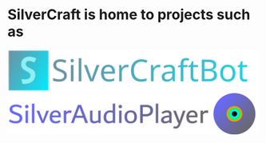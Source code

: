 # SilverCraft is home to projects such as 
<a href="https://github.com/thesilvercraft/SilverCraft.SilverBot">
<img src="https://raw.githubusercontent.com/thesilvercraft/SilverCraft.SilverBot/master/textandlogo.svg" alt="SilverBot logo" style="max-width: 100%;">
</a>
<a href="https://github.com/thesilvercraft/SilverAudioPlayer">
<img src="https://raw.githubusercontent.com/thesilvercraft/SilverAudioPlayer/master/SilverAudioPlayer.Avalonia/textandlogo.svg" alt="SilverAudioPlayer logo" style="max-width: 100%;">
</a>

